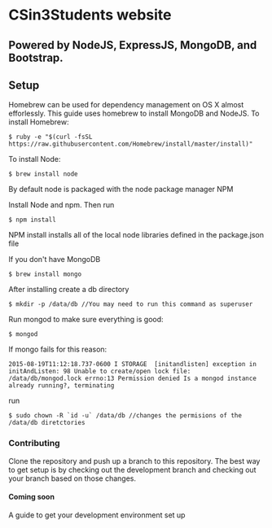 # CSin3Students website
## Powered by NodeJS, ExpressJS, MongoDB, and Bootstrap.

## Setup

Homebrew can be used for dependency management on OS X almost efforlessly.
This guide uses homebrew to install MongoDB and NodeJS.
To install Homebrew:
```
$ ruby -e "$(curl -fsSL https://raw.githubusercontent.com/Homebrew/install/master/install)"
```
To install Node:
```
$ brew install node
```
By default node is packaged with the node package manager NPM

Install Node and npm. Then run
```
$ npm install
```
NPM install installs all of the local node libraries defined in the package.json file

If you don't have MongoDB
```
$ brew install mongo
```
After installing create a db directory
```
$ mkdir -p /data/db //You may need to run this command as superuser
```
Run mongod to make sure everything is good:
```
$ mongod
```
If mongo fails for this reason:
```
2015-08-19T11:12:18.737-0600 I STORAGE  [initandlisten] exception in initAndListen: 98 Unable to create/open lock file: /data/db/mongod.lock errno:13 Permission denied Is a mongod instance already running?, terminating
```
run
```
$ sudo chown -R `id -u` /data/db //changes the permisions of the /data/db diretctories
```

### Contributing
Clone the repository and push up a branch to this repository.
The best way to get setup is by checking out the development branch
and checking out your branch based on those changes.

#### Coming soon
A guide to get your development environment set up
